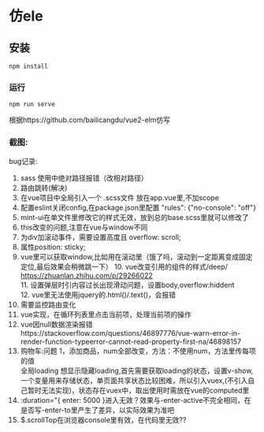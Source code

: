 # 仿ele

## 安装
```
npm install
```

### 运行
```
npm run serve
```
根据https://github.com/bailicangdu/vue2-elm仿写  
### 截图:
bug记录:   
1. sass 使用中绝对路径报错（改相对路径）  
2. 路由跳转(解决)
3. 在vue项目中全局引入一个 .scss文件 放在app.vue里,不加scope  
4. 配置eslint关闭config,在package.json里配置 "rules": {"no-console": "off"}  
5. mint-ui在单文件里修改它的样式无效，放到总的base.scss里就可以修改了  
6. this改变的问题,注意在vue与window不同  
7. 为div加滚动事件，需要设置高度且 overflow: scroll;  
8. 属性position: sticky;  
9. vue里可以获取window,比如用在滚动里（饿了吗，滚动到一定距离变成固定定位,最后效果会稍微跳一下）
   10. vue改变引用的组件的样式/deep/ https://zhuanlan.zhihu.com/p/29266022  
   11. 设置弹层时引内容过长出现滑动问题，设置body,overflow:hiddent  
    12.  vue里无法使用jquery的.html()/.text()，会报错  
13. 需要监控路由变化   
14. vue实现，在循环列表里点击当前项，处理当前项的操作  
15. vue因null数据渲染报错https://stackoverflow.com/questions/46897776/vue-warn-error-in-render-function-typeerror-cannot-read-property-first-na/46898157  
16. 购物车:问题 1，添加商品，num全部改变，方法：不使用num，方法里传每项的值   
全局loading 想显示隐藏loading,首先需要获取loading的状态，设置v-show,一个变量用来存储状态，单页面共享状态比较困难，所以引入vuex,(不引入自己暂时无法实现)，状态存在vuex中，取出使用时需放在vue的computed里
17. :duration="{ enter: 5000 }进入无效？效果与-enter-active不完全相同，在是否写-enter-to里产生了差异，以实际效果为准吧  
18. $.scrollTop在浏览器console里有效，在代码里无效??

